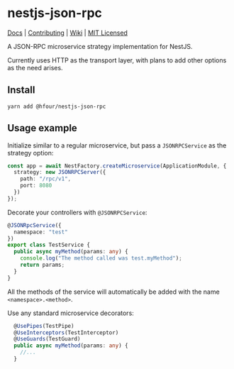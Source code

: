 # nestjs-json-rpc

[Docs](https://github.com/hfour/nestjs-json-rpc/wiki/Documentation) |
[Contributing](https://github.com/hfour/nestjs-json-rpc/wiki/Contributing) |
[Wiki](https://github.com/hfour/nestjs-json-rpc/wiki) |
[MIT Licensed](LICENSE.md)

A JSON-RPC microservice strategy implementation for NestJS.

Currently uses HTTP as the transport layer, with plans to add other options as the need arises.

## Install

`yarn add @hfour/nestjs-json-rpc`

## Usage example

Initialize similar to a regular microservice, but pass a `JSONRPCService` as the strategy option:

```typescript
const app = await NestFactory.createMicroservice(ApplicationModule, {
  strategy: new JSONRPCServer({
    path: "/rpc/v1",
    port: 8080
  })
});
```

Decorate your controllers with `@JSONRPCService`:

```typescript
@JSONRpcService({
  namespace: "test"
})
export class TestService {
  public async myMethod(params: any) {
    console.log("The method called was test.myMethod");
    return params;
  }
}
```

All the methods of the service will automatically be added with the name `<namespace>.<method>`.

Use any standard microservice decorators:

```typescript
  @UsePipes(TestPipe)
  @UseInterceptors(TestInterceptor)
  @UseGuards(TestGuard)
  public async myMethod(params: any) {
    //...
  }
```
